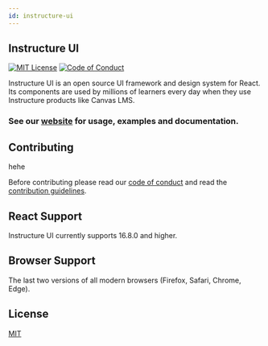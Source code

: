 ```yaml
---
id: instructure-ui
---
```


## Instructure UI

[![MIT License][license-badge]][license] [![Code of Conduct][coc-badge]][coc]

Instructure UI is an open source UI framework and design system for React. Its components are used by millions of learners every day when they use Instructure products like Canvas LMS.

### See our [website](https://instructure.design) for usage, examples and documentation.

## Contributing

hehe

Before contributing please read our [code of conduct](https://instructure.design/#CODE_OF_CONDUCT) and read the [contribution guidelines](https://instructure.design/#contributing).

## React Support

Instructure UI currently supports 16.8.0 and higher.

## Browser Support

The last two versions of all modern browsers (Firefox, Safari, Chrome, Edge).

## License

[MIT](#LICENSE)

[license-badge]: https://img.shields.io/npm/l/instructure-ui.svg?style=flat-square
[license]: https://github.com/instructure/instructure-ui/blob/master/LICENSE
[coc-badge]: https://img.shields.io/badge/code%20of-conduct-ff69b4.svg?style=flat-square
[coc]: https://github.com/instructure/instructure-ui/blob/master/CODE_OF_CONDUCT.md
